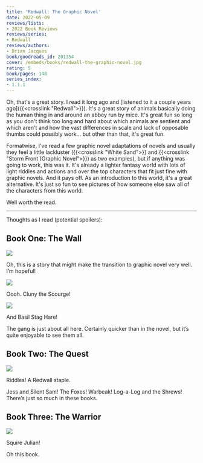 ```yaml
---
title: 'Redwall: The Graphic Novel'
date: 2022-05-09
reviews/lists:
- 2022 Book Reviews
reviews/series:
- Redwall
reviews/authors:
- Brian Jacques
book/goodreads_id: 201354
cover: /embeds/books/redwall-the-graphic-novel.jpg
rating: 5
book/pages: 148
series_index:
- 1.1.1
---
```

Oh, that's a great story. I read it long ago and [listened to it a couple years ago]({{<crosslink "Redwall">}}). It's a great story of animals basically doing the human thing in and around an abbey run by mice. It's great fun so long as you don't think too long and hard about which animals are sentient and which aren't and how the vast differences in scale and lack of opposable thumbs could possibly work... but other than that, it's great fun.

Formatwise, I've read a few graphic novel adaptations of novels and usually they feel a little lackluster ({{<crosslink "White Sand">}} and {{<crosslink "Storm Front (Graphic Novel">}}) as two examples), but if anything was going to work, this was it. It's already a lighter fantasy world with lots of light riddles and actions and over the top characters that fit just fine with graphic novels. And it pays off. As an introduction to this world, it's a great alternative. It's just so fun to see pictures of how someone else saw all of the characters from this world.

Well worth the read. 

<!--more-->

---

Thoughts as I read (potential spoilers):

## Book One: The Wall

![](/embeds/books/attachments/redwall-65dde1.png)

Oh, this is a story that might make the transition to graphic novel very well. I’m hopeful!

![](/embeds/books/attachments/redwall-1db59e.png)

Oooh. Cluny the Scourge!

![](/embeds/books/attachments/redwall-5856ba.png)

And Basil Stag Hare!

The gang is just about all here. Certainly quicker than in the novel, but it’s quite enjoyable to see them all. 

## Book Two: The Quest

![](/embeds/books/attachments/redwall-289444.png)

Riddles! A Redwall staple. 

Jess and Silent Sam! The Foxes! Warbeak! Log-a-Log and the Shrews! There’s just so much in these books. 

## Book Three: The Warrior

![](/embeds/books/attachments/redwall-4331a4.png)

Squire Julian!

Oh this book.